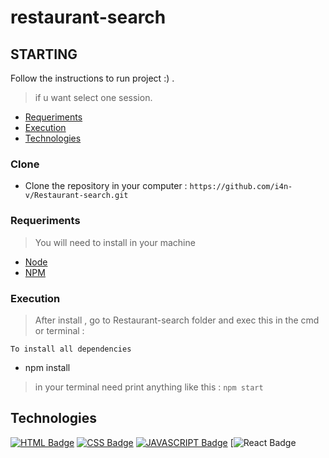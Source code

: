 #  restaurant-search

## STARTING

Follow the instructions to run project :)
 .
> if u want select one session.

- [Requeriments](#Requeriments)
- [Execution](#Execution)
- [Technologies](#Technologies)

### Clone
- Clone the repository in your computer : ``` https://github.com/i4n-v/Restaurant-search.git ```

### Requeriments

> You will need to install in your machine

- [Node](https://nodejs.org/en/)
- [NPM](https://www.npmjs.com/)

### Execution
> After install , go to Restaurant-search folder and exec this in the cmd or terminal : 

```To install all dependencies```
- npm install

> in your terminal need print anything like this : ``` npm start ```

## Technologies

[![HTML Badge](https://img.shields.io/badge/HTML5-E34F26?style=for-the-badge&logo=html5&logoColor=white)](https://developer.mozilla.org/pt-BR/docs/Web/HTML)
[![CSS Badge](https://img.shields.io/badge/CSS3-1572B6?style=for-the-badge&logo=css3&logoColor=white)](https://developer.mozilla.org/pt-BR/docs/Web/CSS)
[![JAVASCRIPT Badge](https://img.shields.io/badge/JavaScript-323330?style=for-the-badge&logo=javascript&logoColor=F7DF1E)](https://developer.mozilla.org/pt-BR/docs/Web/JavaScript)
[![React Badge](https://img.shields.io/badge/React-20232A?style=for-the-badge&logo=react&logoColor=61DAFB)
